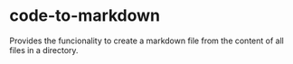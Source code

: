 # code-to-markdown
Provides the funcionality to create a markdown file from the content of all files in a directory.
